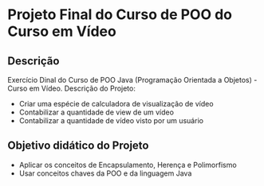 # Projeto Final do Curso de POO do Curso em Vídeo
<h2>Descrição</h2>
<p>Exercício Dinal do Curso de POO Java (Programação Orientada a Objetos) - Curso em Vídeo. 
  Descrição do Projeto:
  <ul>
    <li>Criar uma espécie de calculadora de visualização de vídeo</li>
    <li>Contabilizar a quantidade de view de um vídeo</li>
    <li>Contabilizar a quantidade de vídeo visto por um usuário</li>
  </ul>
</p>
<h2>Objetivo didático do Projeto</h2>
<ul>
  <li>Aplicar os conceitos de Encapsulamento, Herença e Polimorfismo</li>
  <li>Usar conceitos chaves da POO e da linguagem Java</li>
</ul>
